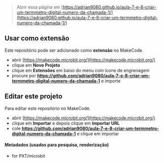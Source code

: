 
> Abrir essa página em [https://adrian9080.github.io/aula-7-e-8-criar-um-termmetro-digital-numero-da-chamada-1/](https://adrian9080.github.io/aula-7-e-8-criar-um-termmetro-digital-numero-da-chamada-1/)

## Usar como extensão

Este repositório pode ser adicionado como **extensão** no MakeCode.

* abrir [https://makecode.microbit.org/](https://makecode.microbit.org/)
* clique em **Novo Projeto**
* clique em **Extensões** em baixo do menu com ícone de engrenagem
* procure por **https://github.com/adrian9080/aula-7-e-8-criar-um-termmetro-digital-numero-da-chamada-1** e importe

## Editar este projeto

Para editar este repositório no MakeCode.

* abrir [https://makecode.microbit.org/](https://makecode.microbit.org/)
* clique em **Importar** e depois clique em **Importar URL**
* cole **https://github.com/adrian9080/aula-7-e-8-criar-um-termmetro-digital-numero-da-chamada-1** e clique em importar

#### Metadados (usados para pesquisa, renderização)

* for PXT/microbit
<script src="https://makecode.com/gh-pages-embed.js"></script><script>makeCodeRender("{{ site.makecode.home_url }}", "{{ site.github.owner_name }}/{{ site.github.repository_name }}");</script>
